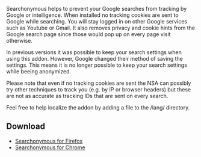 Searchonymous helps to prevent your Google searches from tracking by Google or intelligence. When installed no tracking cookies are sent to Google while searching. You will stay logged in on other Google services such as Youtube or Gmail. It also removes privacy and cookie hints from the Google search page since those would pop up on every page visit otherwise.

In previous versions it was possible to keep your search settings when using this addon. However, Google changed their method of saving the settings. This means it is no longer possible to keep your search settings while beeing anonymized.

Please note that even if no tracking cookies are sent the NSA can possibly try other techniques to track you (e.g. by IP or browser headers) but these are not as accurate as tracking IDs that are sent on every search.

Feel free to help localize the addon by adding a file to the /lang/ directory.

## Download ##
* [Searchonymous for Firefox](https://addons.mozilla.org/firefox/addon/searchonymous/)
* [Searchonymous for Chrome](https://chrome.google.com/webstore/detail/searchonymous/onhfdppooafpnnigbmnpnnjmbajggekc)
